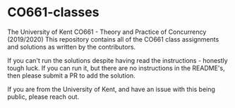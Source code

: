 # CO661-classes

The University of Kent
CO661 - Theory and Practice of Concurrency (2019/2020)
This repository contains all of the CO661 class assignments and solutions as written by the contributors.

If you can't run the solutions despite having read the instructions - honestly tough luck.
If you can run it, but there are no instructions in the README's, then please submit a PR to add the solution.

If you are from the University of Kent, and have an issue with this being public, please reach out.
